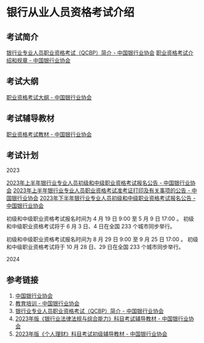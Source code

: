 # 银行从业人员资格考试介绍


## 考试简介

[银行业专业人员职业资格考试（QCBP）简介 - 中国银行业协会](https://www.china-cba.net/Index/show/catid/69/id/39840.html)
[职业资格考试介绍和规章 - 中国银行业协会](https://www.china-cba.net/Index/lists/catid/69.html)

## 考试大纲

[职业资格考试大纲 - 中国银行业协会](https://www.china-cba.net/Index/lists/catid/70.html)


## 考试辅导教材

[职业资格考试教材 - 中国银行业协会](https://www.china-cba.net/Index/lists/catid/309.html)


## 考试计划

2023

[2023年上半年银行业专业人员初级和中级职业资格考试报名公告 - 中国银行业协会](https://www.china-cba.net/Index/show/catid/68/id/42252.html)
[2023年上半年银行业专业人员职业资格考试准考证打印及有关事项的公告 - 中国银行业协会](https://www.china-cba.net/Index/show/catid/68/id/42253.html)
[2023年下半年银行业专业人员初级和中级职业资格考试报名公告 - 中国银行业协会](https://www.china-cba.net/Index/show/catid/68/id/42376.html)

初级和中级职业资格考试报名时间为 4 月 19 日 9:00 至 5 月 9 日 17:00 。
初级和中级职业资格考试将于 6 月 3 日、4 日在全国 233 个城市同步举行。

初级和中级职业资格考试报名时间为 8 月 29 日 9:00 至 9 月 25 日 17:00 。
初级和中级职业资格考试将于 10 月 28 日、29 日在全国 233 个城市同步举行。

2024


## 参考链接
1. [中国银行业协会](https://www.china-cba.net/)
2. [教育培训 - 中国银行业协会](https://www.china-cba.net/Index/lists/catid/31.html)
3. [银行业专业人员职业资格考试（QCBP）简介 - 中国银行业协会](https://www.china-cba.net/Index/show/catid/69/id/39840.html)
4. [2023年版《银行业法律法规与综合能力》科目考试辅导教材 - 中国银行业协会](https://www.china-cba.net/Index/show/catid/309/id/42383.html)
5. [2023年版《个人理财》科目考试初级辅导教材 - 中国银行业协会](https://www.china-cba.net/Index/show/catid/309/id/42384.html)